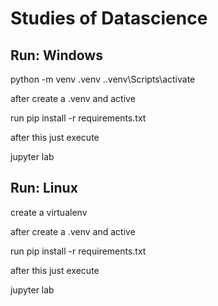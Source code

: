 # Studies of Datascience

## Run: Windows

python -m venv .venv
.\.venv\Scripts\activate

after create a .venv and active

run pip install -r requirements.txt

after this just execute 

jupyter lab

## Run: Linux

create a virtualenv

after create a .venv and active

run pip install -r requirements.txt

after this just execute 

jupyter lab